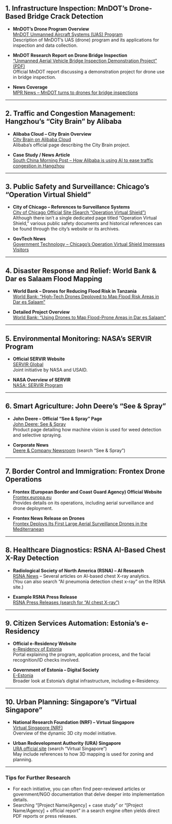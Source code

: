 ## 1. Infrastructure Inspection: MnDOT’s Drone-Based Bridge Crack Detection

- **MnDOT’s Drone Program Overview**  
  [MnDOT Unmanned Aircraft Systems (UAS) Program](https://www.dot.state.mn.us/aero/drones/)  
  Description of MnDOT’s UAS (drone) program and its applications for inspection and data collection.

- **MnDOT Research Report on Drone Bridge Inspection**  
  [“Unmanned Aerial Vehicle Bridge Inspection Demonstration Project” (PDF)](https://www.dot.state.mn.us/research/TS/2015/201540.pdf)  
  Official MnDOT report discussing a demonstration project for drone use in bridge inspection.

- **News Coverage**  
  [MPR News – MnDOT turns to drones for bridge inspections](https://www.mprnews.org/story/2018/08/03/drone-bridge-inspections-transportation)  

---

## 2. Traffic and Congestion Management: Hangzhou’s “City Brain” by Alibaba

- **Alibaba Cloud – City Brain Overview**  
  [City Brain on Alibaba Cloud](https://www.alibabacloud.com/solutions/city-brain)  
  Alibaba’s official page describing the City Brain project.

- **Case Study / News Article**  
  [South China Morning Post – How Alibaba is using AI to ease traffic congestion in Hangzhou](https://www.scmp.com/tech/innovations/article/2158778/how-alibabas-ai-brain-easing-hangzhou-traffic-jams)  

---

## 3. Public Safety and Surveillance: Chicago’s “Operation Virtual Shield”

- **City of Chicago – References to Surveillance Systems**  
  [City of Chicago Official Site (Search “Operation Virtual Shield”)](https://www.chicago.gov/)  
  Although there isn’t a single dedicated page titled “Operation Virtual Shield,” various public safety documents and historical references can be found through the city’s website or its archives.

- **GovTech News**  
  [Government Technology – Chicago’s Operation Virtual Shield Impresses Visitors](https://www.govtech.com/public-safety/chicagos-operation-virtual-shield-impresses-visitors.html)  

---

## 4. Disaster Response and Relief: World Bank & Dar es Salaam Flood Mapping

- **World Bank – Drones for Reducing Flood Risk in Tanzania**  
  [World Bank: “High-Tech Drones Deployed to Map Flood Risk Areas in Dar es Salaam”](https://www.worldbank.org/en/news/press-release/2017/10/09/high-tech-drones-deployed-to-map-flood-risk-areas-in-dar-es-salaam)  

- **Detailed Project Overview**  
  [World Bank: “Using Drones to Map Flood-Prone Areas in Dar es Salaam”](https://www.worldbank.org/en/results/2017/10/09/drones-help-reduce-flood-risk-in-tanzania)  

---

## 5. Environmental Monitoring: NASA’s SERVIR Program

- **Official SERVIR Website**  
  [SERVIR Global](https://www.servirglobal.net/)  
  Joint initiative by NASA and USAID.

- **NASA Overview of SERVIR**  
  [NASA: SERVIR Program](https://www.nasa.gov/mission_pages/servir/index.html)  

---

## 6. Smart Agriculture: John Deere’s “See & Spray”

- **John Deere – Official “See & Spray” Page**  
  [John Deere: See & Spray](https://www.deere.com/en/technology-products/precision-ag-technology/see-and-spray/)  
  Product page detailing how machine vision is used for weed detection and selective spraying.

- **Corporate News**  
  [Deere & Company Newsroom](https://www.deere.com/en/news/) (search “See & Spray”)  

---

## 7. Border Control and Immigration: Frontex Drone Operations

- **Frontex (European Border and Coast Guard Agency) Official Website**  
  [Frontex.europa.eu](https://frontex.europa.eu/)  
  Provides details on its operations, including aerial surveillance and drone deployment.

- **Frontex News Release on Drones**  
  [Frontex Deploys Its First Large Aerial Surveillance Drones in the Mediterranean](https://frontex.europa.eu/media-centre/news/news-release/frontex-deploys-its-first-large-aerial-surveillance-drones-in-the-mediterranean-tcYZpX)  

---

## 8. Healthcare Diagnostics: RSNA AI-Based Chest X-Ray Detection

- **Radiological Society of North America (RSNA) – AI Research**  
  [RSNA News](https://www.rsna.org/news) – Several articles on AI-based chest X-ray analytics.  
  (You can also search “AI pneumonia detection chest x-ray” on the RSNA site.)

- **Example RSNA Press Release**  
  [RSNA Press Releases (search for “AI chest X-ray”)](https://press.rsna.org/)  

---

## 9. Citizen Services Automation: Estonia’s e-Residency

- **Official e-Residency Website**  
  [e-Residency of Estonia](https://www.e-resident.gov.ee/)  
  Portal explaining the program, application process, and the facial recognition/ID checks involved.

- **Government of Estonia – Digital Society**  
  [E-Estonia](https://e-estonia.com/)  
  Broader look at Estonia’s digital infrastructure, including e-Residency.

---

## 10. Urban Planning: Singapore’s “Virtual Singapore”

- **National Research Foundation (NRF) – Virtual Singapore**  
  [Virtual Singapore (NRF)](https://www.nrf.gov.sg/programmes/virtual-singapore)  
  Overview of the dynamic 3D city model initiative.

- **Urban Redevelopment Authority (URA) Singapore**  
  [URA official site](https://www.ura.gov.sg/Corporate) (search “Virtual Singapore”)  
  May include references to how 3D mapping is used for zoning and planning.

---

### Tips for Further Research
- For each initiative, you can often find peer-reviewed articles or government/NGO documentation that delve deeper into implementation details.  
- Searching “[Project Name/Agency] + case study” or “[Project Name/Agency] + official report” in a search engine often yields direct PDF reports or press releases.